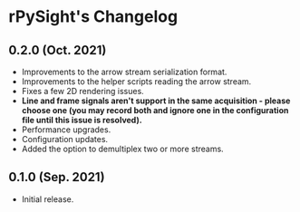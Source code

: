 # rPySight's Changelog

## 0.2.0 (Oct. 2021)
* Improvements to the arrow stream serialization format.
* Improvements to the helper scripts reading the arrow stream.
* Fixes a few 2D rendering issues.
* **Line and frame signals aren't support in the same acquisition - please choose one (you may record both and ignore one in the configuration file until this issue is resolved).**
* Performance upgrades.
* Configuration updates.
* Added the option to demultiplex two or more streams.


## 0.1.0 (Sep. 2021)
* Initial release.